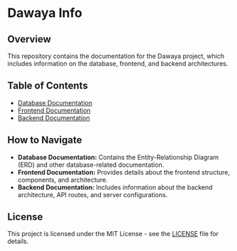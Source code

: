 
# Dawaya Info

## Overview

This repository contains the documentation for the Dawaya project, which includes information on the database, frontend, and backend architectures.

## Table of Contents

- [Database Documentation](https://github.com/Dawaya-Organization/Dawaya-Technical-Docs/tree/main/Docs/Database_Documentation)
- [Frontend Documentation](https://github.com/Dawaya-Organization/Dawaya-Technical-Docs/tree/main/Docs/Frontend_Documentation)
- [Backend Documentation](https://github.com/Dawaya-Organization/Dawaya-Technical-Docs/tree/main/Docs/Backend_Documentation)


## How to Navigate

- **Database Documentation:** Contains the Entity-Relationship Diagram (ERD) and other database-related documentation.
- **Frontend Documentation:** Provides details about the frontend structure, components, and architecture.
- **Backend Documentation:** Includes information about the backend architecture, API routes, and server configurations.

## License

This project is licensed under the MIT License - see the [LICENSE](LICENSE) file for details.
